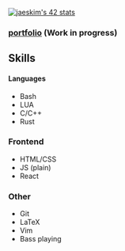 [![jaeskim's 42 stats](https://badge42.herokuapp.com/api/stats/alemarch?darkmode=true)](https://github.com/JaeSeoKim/badge42)
### [portfolio](https://antoinelemarchand.xyz) (Work in progress)
## Skills

#### Languages
* Bash
* LUA
* C/C++
* Rust

### Frontend
* HTML/CSS
* JS (plain)
* React

### Other
* Git
* LaTeX
* Vim
* Bass playing
